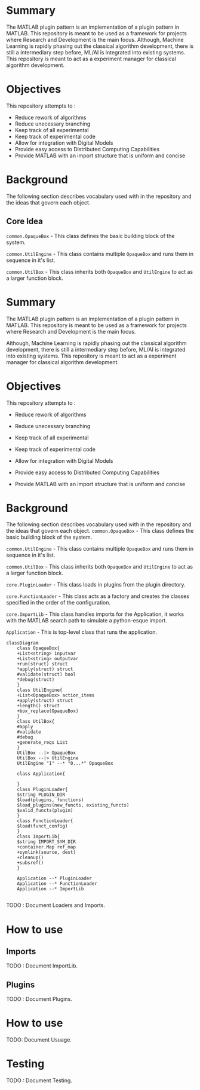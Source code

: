 # Summary

The MATLAB plugin pattern is an implementation of a plugin pattern in MATLAB. This repository is meant to be used as a framework for projects where Research and Development is the main focus.
Although, Machine Learning is rapidly phasing out the classical algorithm development, there is still a intermediary step before, ML/AI is integrated into existing systems. This repository is meant to act as a experiment manager for classical algorithm development.
  
# Objectives

This repository attempts to :
- Reduce rework of algorithms
- Reduce unecessary branching
- Keep track of all experimental
- Keep track of experimental code
- Allow for integration with Digital Models
- Provide easy access to Distributed Computing Capabilities
- Provide MATLAB with an import structure that is uniform and concise

# Background
The following section describes vocabulary used with in the repository and the ideas that govern each object.

## Core Idea
`common.OpaqueBox` - This class defines the basic building block of the system.

`common.UtilEngine` - This class contains multiple `OpaqueBox` and runs them in sequence in it's list.

`common.UtilBox` - This class inherits both `OpaqueBox` and `UtilEngine` to act as a larger function block.
 
# Summary

The MATLAB plugin pattern is an implementation of a plugin pattern in MATLAB. This repository is meant to be used as a framework for projects where Research and Development is the main focus.

Although, Machine Learning is rapidly phasing out the classical algorithm development, there is still a intermediary step before, ML/AI is integrated into existing systems. This repository is meant to act as a experiment manager for classical algorithm development.

  

# Objectives

This repository attempts to :

- Reduce rework of algorithms

- Reduce unecessary branching

- Keep track of all experimental

- Keep track of experimental code

- Allow for integration with Digital Models

- Provide easy access to Distributed Computing Capabilities

- Provide MATLAB with an import structure that is uniform and concise

  

# Background
The following section describes vocabulary used with in the repository and the ideas that govern each object.
`common.OpaqueBox` - This class defines the basic building block of the system.

`common.UtilEngine` - This class contains multiple `OpaqueBox` and runs them in sequence in it's list.

`common.UtilBox` - This class inherits both `OpaqueBox` and `UtilEngine` to act as a larger function block.

`core.PluginLoader` - This class loads in plugins from the plugin directory.

`core.FunctionLoader` - This class acts as a factory and creates the classes specified in the order of the configuration.

`core.ImportLib` - This class handles imports for the Application, it works with the MATLAB search path to simulate a python-esque import.

`Application` - This is top-level class that runs the application.
 
```mermaid 
classDiagram
	class OpaqueBox{
	+List<string> inputvar
	+List<string> outputvar
	+run(struct) struct
	*apply(struct) struct
	#validate(struct) bool
	*debug(struct)
	}
	class UtilEngine{
	+List<OpaqueBox> action_items
	+apply(struct) struct
	+length() struct
	+box_replace(OpaqueBox) 
	}
	class UtilBox{
	#apply
	#validate
	#debug
	+generate_reqs List
	}
	UtilBox --|> OpaqueBox
	UtilBox --|> UtilEngine
	UtilEngine "1" --* "0...*" OpaqueBox

	class Application{
	
	}
	class PluginLoader{
	$string PLUGIN_DIR
	$load(plugins, functions)
	$load_plugins(new_functs, existing_functs)
	$valid_functs(plugin)
	}
	class FunctionLoader{
	$load(funct_config)
	}
	class ImportLib{
	$string IMPORT_SYM_DIR
	+container.Map ref_map
	+symlink(source, dest)
	+cleanup()
	+subsref()
	}

	Application --* PluginLoader
	Application --* FunctionLoader
	Application --* ImportLib
	
```

TODO : Document Loaders and Imports.

# How to use


## Imports
TODO : Document ImportLib.

## Plugins
TODO : Document Plugins.

# How to use
TODO: Document Usuage.

# Testing
TODO : Document Testing.
